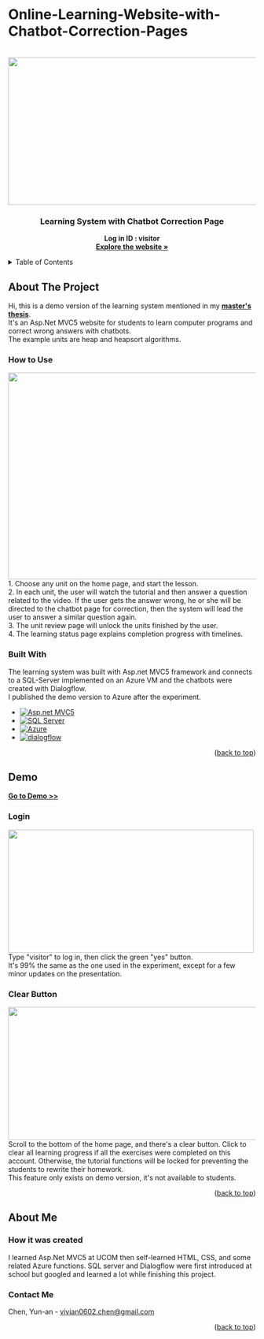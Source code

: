 <a name="readme-top"></a>
# Online-Learning-Website-with-Chatbot-Correction-Pages
<br />
<div align="center">
  <img src="https://user-images.githubusercontent.com/52370596/200297466-9aebdc87-524a-4d70-8a1c-628e97b2cc29.png" width="550" height="300">
   

  <h3 align="center">Learning System with Chatbot Correction Page</h3>

  <p align="center">
    <strong>Log in ID : visitor </strong>
    <br>
      <a href="https://dsta.azurewebsites.net/"><strong>Explore the website »</strong></a>
  </p>
</div>

<details>
    <summary>Table of Contents</summary>
    <ol>
      <li>
        <a href="#about-the-project">About The Project</a>
        <ul>
          <li><a href="#how-to-use">How to Use</a></li>
        </ul>
        <ul>
          <li><a href="#built-with">Built With</a></li>
        </ul>
      </li>
      <li>
        <a href="#demo">Demo</a>
        <ul>
          <li><a href="#login">Login</a></li>
          <li><a href="#clear-button">Clear Button</a></li>
        </ul>
      </li>
      <li>
        <a href="#about-me">About Me</a>
        <ul>
          <li><a href="#how-it-was-created">How it was Created</a></li>
          <li><a href="#contact">Contact</a></li>
        </ul>
      </li>
    </ol>
  </details>
  
<!-- ABOUT THE PROJECT -->
## About The Project
Hi, this is a demo version of the learning system mentioned in my <b><a href="https://hdl.handle.net/11296/4pm258">master's thesis</a></b>. <br/>
It's an Asp.Net MVC5 website for students to learn computer programs and correct wrong answers with chatbots. <br>
The example units are heap and heapsort algorithms.

### How to Use
<img src="https://user-images.githubusercontent.com/52370596/200298988-99440d78-2839-46e3-83b1-95bf0b6db6f0.png" width="800" height="420">
1. Choose any unit on the home page, and start the lesson.<br>
2. In each unit, the user will watch the tutorial and then answer a question related to the video. If the user gets the answer wrong, he or she will be directed to the chatbot page for correction, then the system will lead the user to answer a similar question again.<br>
3. The unit review page will unlock the units finished by the user.<br>
4. The learning status page explains completion progress with timelines.

### Built With
The learning system was built with Asp.net MVC5 framework and connects to a SQL-Server implemented on an Azure VM and the chatbots were created with Dialogflow. <br>
I published the demo version to Azure after the experiment.
* [![Asp.net MVC5][MVC5_badge]][MVC5_url]
* [![SQL Server][sql_badge]][sql_url]
* [![Azure][azure_badge]][azure_url]
* [![dialogflow][dialogflow_badge]][dialogflow_url]

<p align="right">(<a href="#readme-top">back to top</a>)</p>
<!-- ABOUT THE PROJECT -->

<!-- Demo -->
## Demo 
<b><a href="https://dsta.azurewebsites.net">Go to Demo >></a></b><br>
### Login
<img src="https://user-images.githubusercontent.com/52370596/200781762-5c6f3337-49a8-48df-a183-7f23601cb09a.png" width="500" height="250">
Type "visitor" to log in, then click the green "yes" button. <br>
It's 99% the same as the one used in the experiment, except for a few minor updates on the presentation.

### Clear Button
<img src="https://user-images.githubusercontent.com/52370596/202126139-dc923653-a4af-451e-924e-786f81aa7d13.png" width="800" height="270">
Scroll to the bottom of the home page, and there's a clear button. Click to clear all learning progress if all the exercises were completed on this account. Otherwise, the tutorial functions will be locked for preventing the students to rewrite their homework.<br>
This feature only exists on demo version, it's not available to students.

<p align="right">(<a href="#readme-top">back to top</a>)</p>
<!-- Demo -->

<!-- ABOUT ME -->
## About Me
### How it was created
I learned Asp.Net MVC5 at UCOM then self-learned HTML, CSS, and some related Azure functions. SQL server and Dialogflow were first introduced at school but googled and learned a lot while finishing this project.

### Contact Me
Chen, Yun-an - vivian0602.chen@gmail.com

<p align="right">(<a href="#readme-top">back to top</a>)</p>
<!-- ABOUT ME -->


<!-- MARKDOWN LINKS & IMAGES -->
[MVC5_badge]: https://img.shields.io/badge/-Asp.net%20MVC5-f2f2f2?logo=.NET&logoColor=512BD4&style=for-the-badge
[MVC5_url]: https://dotnet.microsoft.com/en-us/apps/aspnet/mvc

[sql_badge]: https://img.shields.io/badge/-SQL%20Server-cccccc?logo=Microsoft-SQL-Server&logoColor=CC2927&style=for-the-badge
[sql_url]: https://www.microsoft.com/en-us/sql-server/sql-server-downloads

[azure_badge]: https://img.shields.io/badge/-Azure-b3b3b3?logo=Microsoft-Azure&logoColor=0078D4&style=for-the-badge
[azure_url]: https://azure.microsoft.com/en-us/

[dialogflow_badge]: https://img.shields.io/badge/-Dialogflow-999999?logo=Dialogflow&logoColor=FF9800&style=for-the-badge
[dialogflow_url]: https://cloud.google.com/dialogflow

